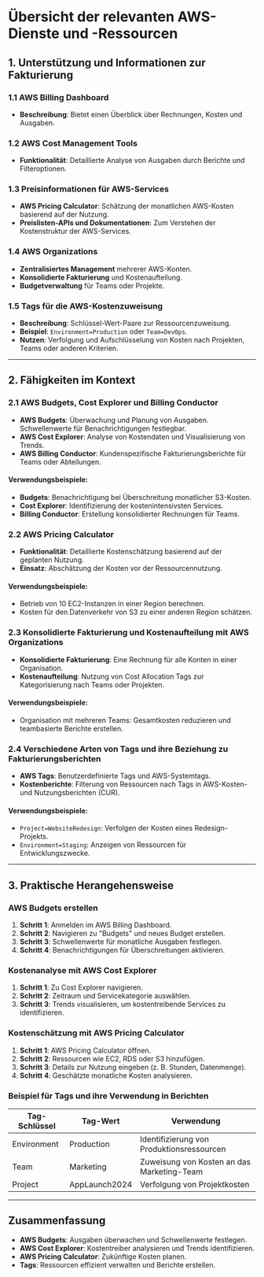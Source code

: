 # Übersicht der relevanten AWS-Dienste und -Ressourcen

## 1. Unterstützung und Informationen zur Fakturierung

### 1.1 AWS Billing Dashboard
- **Beschreibung**: Bietet einen Überblick über Rechnungen, Kosten und Ausgaben.

### 1.2 AWS Cost Management Tools
- **Funktionalität**: Detaillierte Analyse von Ausgaben durch Berichte und Filteroptionen.

### 1.3 Preisinformationen für AWS-Services
- **AWS Pricing Calculator**: Schätzung der monatlichen AWS-Kosten basierend auf der Nutzung.
- **Preislisten-APIs und Dokumentationen**: Zum Verstehen der Kostenstruktur der AWS-Services.

### 1.4 AWS Organizations
- **Zentralisiertes Management** mehrerer AWS-Konten.
- **Konsolidierte Fakturierung** und Kostenaufteilung.
- **Budgetverwaltung** für Teams oder Projekte.

### 1.5 Tags für die AWS-Kostenzuweisung
- **Beschreibung**: Schlüssel-Wert-Paare zur Ressourcenzuweisung.
- **Beispiel**: `Environment=Production` oder `Team=DevOps`.
- **Nutzen**: Verfolgung und Aufschlüsselung von Kosten nach Projekten, Teams oder anderen Kriterien.

---

## 2. Fähigkeiten im Kontext

### 2.1 AWS Budgets, Cost Explorer und Billing Conductor
- **AWS Budgets**: Überwachung und Planung von Ausgaben. Schwellenwerte für Benachrichtigungen festlegbar.
- **AWS Cost Explorer**: Analyse von Kostendaten und Visualisierung von Trends.
- **AWS Billing Conductor**: Kundenspezifische Fakturierungsberichte für Teams oder Abteilungen.

#### Verwendungsbeispiele:
- **Budgets**: Benachrichtigung bei Überschreitung monatlicher S3-Kosten.
- **Cost Explorer**: Identifizierung der kostenintensivsten Services.
- **Billing Conductor**: Erstellung konsolidierter Rechnungen für Teams.

### 2.2 AWS Pricing Calculator
- **Funktionalität**: Detaillierte Kostenschätzung basierend auf der geplanten Nutzung.
- **Einsatz**: Abschätzung der Kosten vor der Ressourcennutzung.

#### Verwendungsbeispiele:
- Betrieb von 10 EC2-Instanzen in einer Region berechnen.
- Kosten für den Datenverkehr von S3 zu einer anderen Region schätzen.

### 2.3 Konsolidierte Fakturierung und Kostenaufteilung mit AWS Organizations
- **Konsolidierte Fakturierung**: Eine Rechnung für alle Konten in einer Organisation.
- **Kostenaufteilung**: Nutzung von Cost Allocation Tags zur Kategorisierung nach Teams oder Projekten.

#### Verwendungsbeispiele:
- Organisation mit mehreren Teams: Gesamtkosten reduzieren und teambasierte Berichte erstellen.

### 2.4 Verschiedene Arten von Tags und ihre Beziehung zu Fakturierungsberichten
- **AWS Tags**: Benutzerdefinierte Tags und AWS-Systemtags.
- **Kostenberichte**: Filterung von Ressourcen nach Tags in AWS-Kosten- und Nutzungsberichten (CUR).

#### Verwendungsbeispiele:
- `Project=WebsiteRedesign`: Verfolgen der Kosten eines Redesign-Projekts.
- `Environment=Staging`: Anzeigen von Ressourcen für Entwicklungszwecke.

---

## 3. Praktische Herangehensweise

### AWS Budgets erstellen
1. **Schritt 1**: Anmelden im AWS Billing Dashboard.
2. **Schritt 2**: Navigieren zu "Budgets" und neues Budget erstellen.
3. **Schritt 3**: Schwellenwerte für monatliche Ausgaben festlegen.
4. **Schritt 4**: Benachrichtigungen für Überschreitungen aktivieren.

### Kostenanalyse mit AWS Cost Explorer
1. **Schritt 1**: Zu Cost Explorer navigieren.
2. **Schritt 2**: Zeitraum und Servicekategorie auswählen.
3. **Schritt 3**: Trends visualisieren, um kostentreibende Services zu identifizieren.

### Kostenschätzung mit AWS Pricing Calculator
1. **Schritt 1**: AWS Pricing Calculator öffnen.
2. **Schritt 2**: Ressourcen wie EC2, RDS oder S3 hinzufügen.
3. **Schritt 3**: Details zur Nutzung eingeben (z. B. Stunden, Datenmenge).
4. **Schritt 4**: Geschätzte monatliche Kosten analysieren.

### Beispiel für Tags und ihre Verwendung in Berichten

| **Tag-Schlüssel** | **Tag-Wert**     | **Verwendung**                           |
|--------------------|------------------|------------------------------------------|
| Environment        | Production       | Identifizierung von Produktionsressourcen|
| Team               | Marketing        | Zuweisung von Kosten an das Marketing-Team |
| Project            | AppLaunch2024    | Verfolgung von Projektkosten             |

---

## Zusammenfassung
- **AWS Budgets**: Ausgaben überwachen und Schwellenwerte festlegen.
- **AWS Cost Explorer**: Kostentreiber analysieren und Trends identifizieren.
- **AWS Pricing Calculator**: Zukünftige Kosten planen.
- **Tags**: Ressourcen effizient verwalten und Berichte erstellen.
